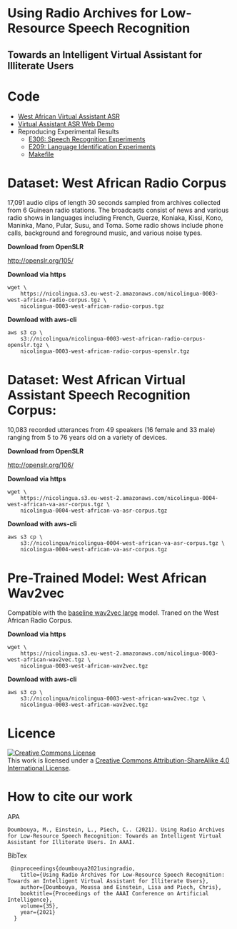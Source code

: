 # Using Radio Archives for Low-Resource Speech Recognition
## Towards an Intelligent Virtual Assistant for Illiterate Users


# Code
- [West African Virtual Assistant ASR](scripts/va_asr)
- [Virtual Assistant ASR Web Demo](scripts/webdemo)
- Reproducing Experimental Results
    - [E306: Speech Recognition Experiments](notebooks/E306)
    - [E209: Language Identification Experiments](notebooks/E209)
    - [Makefile](Makefile)



# Dataset: West African Radio Corpus
17,091 audio clips of length 30 seconds sampled from archives collected from 6 Guinean radio stations. The broadcasts consist of news and various radio shows in languages including French, Guerze, Koniaka, Kissi, Kono, Maninka, Mano, Pular, Susu, and Toma. Some radio shows include phone calls, background and foreground music, and various noise types. 


**Download from OpenSLR**

<a href="http://openslr.org/105/">http://openslr.org/105/</a>

**Download via https**
```
wget \
    https://nicolingua.s3.eu-west-2.amazonaws.com/nicolingua-0003-west-african-radio-corpus.tgz \
    nicolingua-0003-west-african-radio-corpus.tgz
```

**Download with aws-cli**
```
aws s3 cp \
    s3://nicolingua/nicolingua-0003-west-african-radio-corpus-openslr.tgz \
    nicolingua-0003-west-african-radio-corpus-openslr.tgz
```

# Dataset: West African Virtual Assistant Speech Recognition Corpus:
10,083 recorded utterances from 49 speakers (16 female and 33 male) ranging from 5 to 76 years old on a variety of devices.

**Download from OpenSLR**

<a href="http://openslr.org/106/">http://openslr.org/106/</a>

**Download via https**
```
wget \
    https://nicolingua.s3.eu-west-2.amazonaws.com/nicolingua-0004-west-african-va-asr-corpus.tgz \
    nicolingua-0004-west-african-va-asr-corpus.tgz
```

**Download with aws-cli**
```
aws s3 cp \
    s3://nicolingua/nicolingua-0004-west-african-va-asr-corpus.tgz \
    nicolingua-0004-west-african-va-asr-corpus.tgz
```

# Pre-Trained Model: West African Wav2vec

Compatible with the [baseline wav2vec large](https://github.com/pytorch/fairseq/tree/master/examples/wav2vec) model. Traned on the West African Radio Corpus.


**Download via https**
```
wget \
    https://nicolingua.s3.eu-west-2.amazonaws.com/nicolingua-0003-west-african-wav2vec.tgz \
    nicolingua-0003-west-african-wav2vec.tgz
```

**Download with aws-cli**
```
aws s3 cp \
    s3://nicolingua/nicolingua-0003-west-african-wav2vec.tgz \
    nicolingua-0003-west-african-wav2vec.tgz
```




# Licence


<a rel="license" href="http://creativecommons.org/licenses/by-sa/4.0/"><img alt="Creative Commons License" style="border-width:0" src="https://i.creativecommons.org/l/by-sa/4.0/88x31.png" /></a><br />This work is licensed under a <a rel="license" href="http://creativecommons.org/licenses/by-sa/4.0/">Creative Commons Attribution-ShareAlike 4.0 International License</a>.



# How to cite our work
APA
```
Doumbouya, M., Einstein, L., Piech, C.. (2021). Using Radio Archives for Low-Resource Speech Recognition: Towards an Intelligent Virtual Assistant for Illiterate Users. In AAAI.
```

BibTex
```
 @inproceedings{doumbouya2021usingradio,
    title={Using Radio Archives for Low-Resource Speech Recognition: Towards an Intelligent Virtual Assistant for Illiterate Users},
    author={Doumbouya, Moussa and Einstein, Lisa and Piech, Chris},
    booktitle={Proceedings of the AAAI Conference on Artificial Intelligence},
    volume={35},
    year={2021}
  }
```

